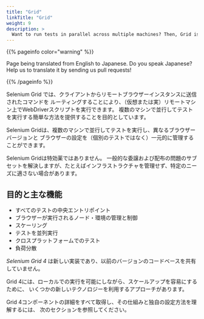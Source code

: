 ```yaml
---
title: "Grid"
linkTitle: "Grid"
weight: 9
description: >
  Want to run tests in parallel across multiple machines? Then, Grid is for you.
---
```


{{% pageinfo color="warning" %}}
<p class="lead">
   <i class="fas fa-language display-4"></i> 
   Page being translated from 
   English to Japanese. Do you speak Japanese? Help us to translate
   it by sending us pull requests!
</p>
{{% /pageinfo %}}

Selenium Grid では、クライアントからリモートブラウザーインスタンスに送信されたコマンドを
ルーティングすることにより、（仮想または実）リモートマシン上でWebDriverスクリプトを実行できます。 
複数のマシンで並行してテストを実行する簡単な方法を提供することを目的としています。

Selenium Gridは、複数のマシンで並行してテストを実行し、異なるブラウザーバージョンと
ブラウザーの設定を（個別のテストではなく）一元的に管理することができます。

Selenium Gridは特効薬ではありません。 
一般的な委譲および配布の問題のサブセットを解決しますが、たとえばインフラストラクチャを管理せず、特定のニーズに適さない場合があります。

## 目的と主な機能

* すべてのテストの中央エントリポイント
* ブラウザーが実行されるノード・環境の管理と制御
* スケーリング
* テストを並列実行
* クロスプラットフォームでのテスト
* 負荷分散


_Selenium Grid 4_ は新しい実装であり、以前のバージョンのコードベースを共有していません。

Grid 4には、ローカルでの実行を可能にしながら、スケールアップを容易にするために、
いくつかの新しいテクノロジーを利用するアプローチがあります。

Grid 4コンポーネントの詳細をすべて取得し、その仕組みと独自の設定方法を理解するには、
次のセクションを参照してください。